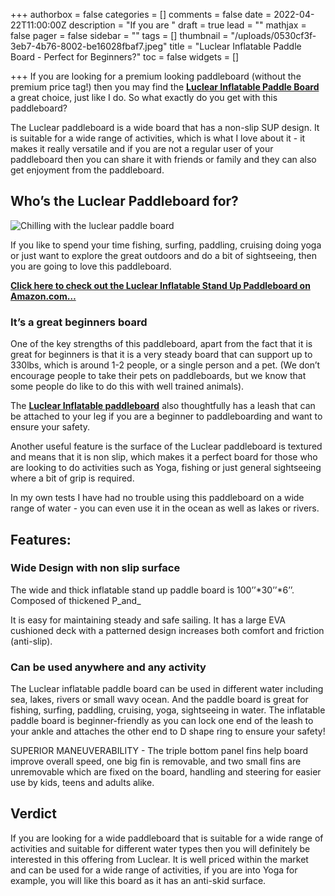 +++
authorbox = false
categories = []
comments = false
date = 2022-04-22T11:00:00Z
description = "If you are "
draft = true
lead = ""
mathjax = false
pager = false
sidebar = ""
tags = []
thumbnail = "/uploads/0530cf3f-3eb7-4b76-8002-be16028fbaf7.jpeg"
title = "Luclear Inflatable Paddle Board - Perfect for Beginners?"
toc = false
widgets = []

+++
If you are looking for a premium looking paddleboard (without the premium price tag!) then you may find the [**Luclear Inflatable Paddle Board**](https://www.amazon.com/Paddle-Board-Inflatable-Boards-Adults/dp/B09ZL7XTL3?pd_rd_i=B09NVG2C9G&th=1&linkCode=ll1&tag=paddleboardmaster-20&linkId=98148a21ee5e9c75027d900a09fdef71&language=en_US&ref_=as_li_ss_tl) a great choice, just like I do.  So what exactly do you get with this paddleboard?

The Luclear paddleboard is a wide board that has a non-slip SUP design.  It is suitable for a wide range of activities, which is what I love about it - it makes it really versatile and if you are not a regular user of your paddleboard then you can share it with friends or family and they can also get enjoyment from the paddleboard.

## Who’s the Luclear Paddleboard for?

![Chilling with the luclear paddle board](/uploads/c6fc6b3f-0caa-453f-9a52-2219ddcf3978.jpeg "Chilling with the luclear paddle board")

If you like to spend your time fishing, surfing, paddling, cruising doing yoga or just want to explore the great outdoors and do a bit of sightseeing, then you are going to love this paddleboard.

[**Click here to check out the Luclear Inflatable Stand Up Paddleboard on Amazon.com…**](https://www.amazon.com/Paddle-Board-Inflatable-Boards-Adults/dp/B09ZL7XTL3?pd_rd_i=B09NVG2C9G&th=1&linkCode=ll1&tag=paddleboardmaster-20&linkId=98148a21ee5e9c75027d900a09fdef71&language=en_US&ref_=as_li_ss_tl)

### **It’s a great beginners board**

One of the key strengths of this paddleboard, apart from the fact that it is great for beginners is that it is a very steady board that can support up to 330lbs, which is around 1-2 people, or a single person and a pet.  (We don’t encourage people to take their pets on paddleboards, but we know that some people do like to do this with well trained animals).

The [**Luclear Inflatable paddleboard**](#) also thoughtfully has a leash that can be attached to your leg if you are a beginner to paddleboarding and want to ensure your safety.

Another useful feature is the surface of the Luclear paddleboard is textured and means that it is non slip, which makes it a perfect board for those who are looking to do activities such as Yoga, fishing or just general sightseeing where a bit of grip is required.

In my own tests I have had no trouble using this paddleboard on a wide range of water - you can even use it in the ocean as well as lakes or rivers.

## Features:

### Wide Design with non slip surface

The wide and thick inflatable stand up paddle board is 100’’*30’’*6’’. Composed of thickened P_and_

It is easy for maintaining steady and safe sailing. It has a large EVA cushioned deck with a patterned design increases both comfort and friction (anti-slip).

### Can be used anywhere and any activity

The Luclear inflatable paddle board can be used in different water including sea, lakes, rivers or small wavy ocean. And the paddle board is great for fishing, surfing, paddling, cruising, yoga, sightseeing in water. The inflatable paddle board is beginner-friendly as you can lock one end of the leash to your ankle and attaches the other end to D shape ring to ensure your safety!

SUPERIOR MANEUVERABILITY - The triple bottom panel fins help board improve overall speed, one big fin is removable, and two small fins are unremovable which are fixed on the board, handling and steering for easier use by kids, teens and adults alike.

## Verdict 

If you are looking for a wide paddleboard that is suitable for a wide range of activities and suitable for different water types then you will definitely be interested in this offering from Luclear.  It is well priced within the market and can be used for a wide range of activities, if you are into Yoga for example, you will like this board as it has an anti-skid surface. 